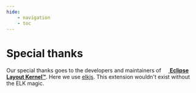 ```yaml
---
hide:
    - navigation
    - toc
---
```


<!--
 ~ SPDX-FileCopyrightText: 2022 Copyright DB InfraGo AG and the capellambse-context-diagrams contributors
 ~ SPDX-License-Identifier: Apache-2.0
 -->

Special thanks
==============

Our special thanks goes to the developers and maintainers of [<img src="https://www.eclipse.org/elk/img/elk.svg" style="height: 15px"> **Eclipse Layout Kernel™**](https://www.eclipse.org/elk/).
Here we use [elkjs](https://github.com/kieler/elkjs#readme). This extension wouldn't exist without the ELK magic.
